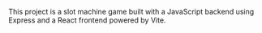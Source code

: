 This project is a slot machine game built with a JavaScript backend using Express and a React frontend powered by Vite.
